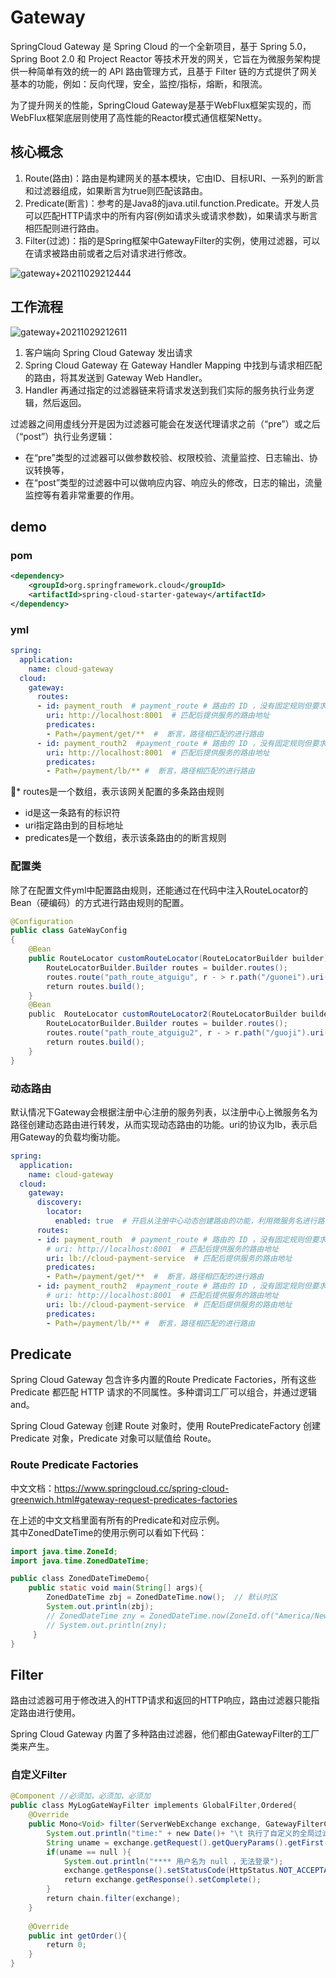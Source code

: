 # Gateway
SpringCloud Gateway 是 Spring Cloud 的一个全新项目，基于 Spring 5.0，Spring Boot 2.0 和 Project Reactor 等技术开发的网关，它旨在为微服务架构提供一种简单有效的统一的 API 路由管理方式，且基于 Filter 链的方式提供了网关基本的功能，例如：反向代理，安全，监控/指标，熔断，和限流。

为了提升网关的性能，SpringCloud Gateway是基于WebFlux框架实现的，而WebFlux框架底层则使用了高性能的Reactor模式通信框架Netty。

## 核心概念
1. Route(路由)：路由是构建网关的基本模块，它由ID、目标URI、一系列的断言和过滤器组成，如果断言为true则匹配该路由。
2. Predicate(断言)：参考的是Java8的java.util.function.Predicate。开发人员可以匹配HTTP请求中的所有内容(例如请求头或请求参数)，如果请求与断言相匹配则进行路由。
3. Filter(过滤)：指的是Spring框架中GatewayFilter的实例，使用过滤器，可以在请求被路由前或者之后对请求进行修改。

![gateway+20211029212444](https://raw.githubusercontent.com/loli0con/picgo/master/images/gateway%2B20211029212444.png%2B2021-10-29-21-24-45)

## 工作流程
![gateway+20211029212611](https://raw.githubusercontent.com/loli0con/picgo/master/images/gateway%2B20211029212611.png%2B2021-10-29-21-26-12)

1. 客户端向 Spring Cloud Gateway 发出请求
2. Spring Cloud Gateway 在 Gateway Handler Mapping 中找到与请求相匹配的路由，将其发送到 Gateway Web Handler。 
3. Handler 再通过指定的过滤器链来将请求发送到我们实际的服务执行业务逻辑，然后返回。

过滤器之间用虚线分开是因为过滤器可能会在发送代理请求之前（“pre”）或之后（“post”）执行业务逻辑：
* 在“pre”类型的过滤器可以做参数校验、权限校验、流量监控、日志输出、协议转换等，
* 在“post”类型的过滤器中可以做响应内容、响应头的修改，日志的输出，流量监控等有着非常重要的作用。 

## demo

### pom
```xml
<dependency>
    <groupId>org.springframework.cloud</groupId>             
    <artifactId>spring-cloud-starter-gateway</artifactId>
</dependency>
```

### yml
```yml
spring:
  application:
    name: cloud-gateway
  cloud:
    gateway:
      routes:
      - id: payment_routh  # payment_route # 路由的 ID ，没有固定规则但要求唯一，建议配合服务名   
        uri: http://localhost:8001  # 匹配后提供服务的路由地址
        predicates:
        - Path=/payment/get/**  #  断言，路径相匹配的进行路由
      - id: payment_routh2  #payment_route # 路由的 ID ，没有固定规则但要求唯一，建议配合服务名
        uri: http://localhost:8001  # 匹配后提供服务的路由地址
        predicates:
        - Path=/payment/lb/** #  断言，路径相匹配的进行路由 
```

* routes是一个数组，表示该网关配置的多条路由规则
* id是这一条路有的标识符
* uri指定路由到的目标地址
* predicates是一个数组，表示该条路由的的断言规则

### 配置类
除了在配置文件yml中配置路由规则，还能通过在代码中注入RouteLocator的Bean（硬编码）的方式进行路由规则的配置。

```java
@Configuration
public class GateWayConfig
{  
    @Bean
    public RouteLocator customRouteLocator(RouteLocatorBuilder builder){
        RouteLocatorBuilder.Builder routes = builder.routes();       
        routes.route("path_route_atguigu", r - > r.path("/guonei").uri("http://news.baidu.com/guonei")).build();  // 路由名称，predicate的path，目标uri
        return routes.build();
    }    
    @Bean   
    public  RouteLocator customRouteLocator2(RouteLocatorBuilder builder{
        RouteLocatorBuilder.Builder routes = builder.routes();
        routes.route("path_route_atguigu2", r - > r.path("/guoji").uri("http://news.baidu.com/guoji")).build();
        return routes.build();
    }
}
```

### 动态路由
默认情况下Gateway会根据注册中心注册的服务列表，以注册中心上微服务名为路径创建动态路由进行转发，从而实现动态路由的功能。uri的协议为lb，表示启用Gateway的负载均衡功能。

```yml
spring:
  application:
    name: cloud-gateway
  cloud:
    gateway:
      discovery:
        locator:
          enabled: true  # 开启从注册中心动态创建路由的功能，利用微服务名进行路由
      routes:
      - id: payment_routh  # payment_route # 路由的 ID ，没有固定规则但要求唯一，建议配合服务名   
        # uri: http://localhost:8001  # 匹配后提供服务的路由地址
        uri: lb://cloud-payment-service  # 匹配后提供服务的路由地址
        predicates:
        - Path=/payment/get/**  #  断言，路径相匹配的进行路由
      - id: payment_routh2  #payment_route # 路由的 ID ，没有固定规则但要求唯一，建议配合服务名
        # uri: http://localhost:8001  # 匹配后提供服务的路由地址
        uri: lb://cloud-payment-service  # 匹配后提供服务的路由地址
        predicates:
        - Path=/payment/lb/** #  断言，路径相匹配的进行路由 
```


## Predicate
Spring Cloud Gateway 包含许多内置的Route Predicate Factories，所有这些 Predicate 都匹配 HTTP 请求的不同属性。多种谓词工厂可以组合，并通过逻辑and。

Spring Cloud Gateway 创建 Route 对象时，使用 RoutePredicateFactory 创建 Predicate 对象，Predicate 对象可以赋值给 Route。

### Route Predicate Factories
中文文档：https://www.springcloud.cc/spring-cloud-greenwich.html#gateway-request-predicates-factories

在上述的中文文档里面有所有的Predicate和对应示例。  
其中ZonedDateTime的使用示例可以看如下代码：

```java
import java.time.ZoneId;
import java.time.ZonedDateTime;

public class ZonedDateTimeDemo{
    public static void main(String[] args){
        ZonedDateTime zbj = ZonedDateTime.now();  // 默认时区
        System.out.println(zbj);
        // ZonedDateTime zny = ZonedDateTime.now(ZoneId.of("America/New_York"));  // 用指定时区获取当前时间
        // System.out.println(zny);
     }
}
```

## Filter
路由过滤器可用于修改进入的HTTP请求和返回的HTTP响应，路由过滤器只能指定路由进行使用。

Spring Cloud Gateway 内置了多种路由过滤器，他们都由GatewayFilter的工厂类来产生。

### 自定义Filter
```java
@Component //必须加，必须加，必须加
public class MyLogGateWayFilter implements GlobalFilter,Ordered{
    @Override
    public Mono<Void> filter(ServerWebExchange exchange, GatewayFilterChain chain){
        System.out.println("time:" + new Date()+ "\t 执行了自定义的全局过滤器:" + "MyLogGateWayFilter" + "hello");
        String uname = exchange.getRequest().getQueryParams().getFirst("uname");
        if(uname == null ){ 
            System.out.println("**** 用户名为 null ，无法登录");
            exchange.getResponse().setStatusCode(HttpStatus.NOT_ACCEPTABLE);
            return exchange.getResponse().setComplete();
        }
        return chain.filter(exchange);
    }
    
    @Override
    public int getOrder(){
        return 0;
    }
}
```